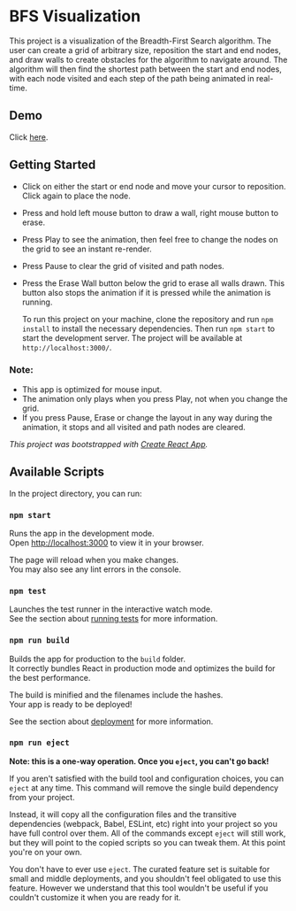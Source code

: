 # BFS Visualization

This project is a visualization of the Breadth-First Search algorithm. The user can create a grid of arbitrary size, 
reposition the start and end nodes, and draw walls to create obstacles for the algorithm to navigate around. 
The algorithm will then find the shortest path between the start and end nodes, 
with each node visited and each step of the path being animated in real-time.

## Demo

Click [here](https://zsoltbanyai.github.io/pathfinding-react/).

## Getting Started

* Click on either the start or end node and move your cursor to reposition. Click again to place the node.
* Press and hold left mouse button to draw a wall, right mouse button to erase.
* Press Play to see the animation, then feel free to change the nodes on the grid to see an instant re-render.
* Press Pause to clear the grid of visited and path nodes.
* Press the Erase Wall button below the grid to erase all walls drawn. This button also stops the animation if it is pressed while the animation is running.


  To run this project on your machine, clone the repository and run `npm install` to install the necessary dependencies. Then run `npm start` to start the development server. The project will be available at `http://localhost:3000/`.
  
### Note:

- This app is optimized for mouse input.
- The animation only plays when you press Play, not when you change the grid.
- If you press Pause, Erase or change the layout in any way during the animation, it stops and all visited and path nodes are cleared.


*This project was bootstrapped with [Create React App](https://github.com/facebook/create-react-app).*

## Available Scripts

In the project directory, you can run:

### `npm start`

Runs the app in the development mode.\
Open [http://localhost:3000](http://localhost:3000) to view it in your browser.

The page will reload when you make changes.\
You may also see any lint errors in the console.

### `npm test`

Launches the test runner in the interactive watch mode.\
See the section about [running tests](https://facebook.github.io/create-react-app/docs/running-tests) for more information.

### `npm run build`

Builds the app for production to the `build` folder.\
It correctly bundles React in production mode and optimizes the build for the best performance.

The build is minified and the filenames include the hashes.\
Your app is ready to be deployed!

See the section about [deployment](https://facebook.github.io/create-react-app/docs/deployment) for more information.

### `npm run eject`

**Note: this is a one-way operation. Once you `eject`, you can't go back!**

If you aren't satisfied with the build tool and configuration choices, you can `eject` at any time. This command will remove the single build dependency from your project.

Instead, it will copy all the configuration files and the transitive dependencies (webpack, Babel, ESLint, etc) right into your project so you have full control over them. All of the commands except `eject` will still work, but they will point to the copied scripts so you can tweak them. At this point you're on your own.

You don't have to ever use `eject`. The curated feature set is suitable for small and middle deployments, and you shouldn't feel obligated to use this feature. However we understand that this tool wouldn't be useful if you couldn't customize it when you are ready for it.
